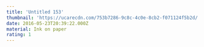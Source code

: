 ```yaml
---
title: 'Untitled 153'
thumbnail: 'https://ucarecdn.com/753b7286-9c8c-4c0e-8cb2-f071124f5b2d/'
date: 2016-05-23T20:39:22.000Z
material: Ink on paper
rating: 1
---
```


